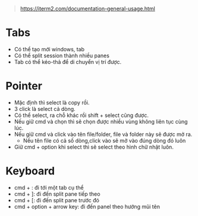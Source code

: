 > https://iterm2.com/documentation-general-usage.html

# Tabs
- Có thể tạo mới windows, tab
- Có thể split session thành nhiều panes
- Tab có thể kéo-thả để di chuyển vị trí được. 

# Pointer
- Mặc định thì select là copy rồi.
- 3 click là select cả dòng.
- Có thể select, ra chỗ khác rồi shift + select cũng được.
- Nếu giữ cmd và chọn thì sẽ chọn được nhiều vùng không liên tục cùng lúc.
- Nếu giữ cmd và click vào tên file/folder, file và folder này sẽ được mở ra.
    - Nếu tên file có cả số dòng,click vào sẽ mở vào đúng dòng đó luôn
- Giữ cmd + option khi select thì sẽ select theo hình chữ nhật luôn.

# Keyboard
- cmd + <number>: đi tới một tab cụ thể
- cmd + ]: đi đến split pane tiếp theo
- cmd + [: đi đến split pane trước đó
- cmd + option + arrow key: đi đến panel theo hướng mũi tên
